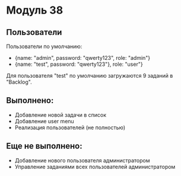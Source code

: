 # Модуль 38

## Пользователи
Пользователи по умолчанию:
- {name: "admin", password: "qwerty123", role: "admin"}
- {name: "test", password: "qwerty123"}, role: "user"}

Для пользователя "test" по умолчанию загружаются 9 заданий в "Backlog".

## Выполнено:
- Добавление новой задачи в список
- Добавление user menu
- Реализация пользователей (не полностью)

## Еще не выполнено:
- Добавление нового пользователя администратором
- Управление заданиями всех пользователей администратором

